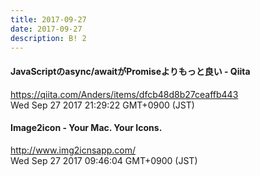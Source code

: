 ```yaml
---
title: 2017-09-27
date: 2017-09-27
description: B! 2
---
```


#### JavaScriptのasync/awaitがPromiseよりもっと良い - Qiita
https://qiita.com/Anders/items/dfcb48d8b27ceaffb443<br>
Wed Sep 27 2017 21:29:22 GMT+0900 (JST)<br>


#### Image2icon - Your Mac. Your Icons.
http://www.img2icnsapp.com/<br>
Wed Sep 27 2017 09:46:04 GMT+0900 (JST)<br>


